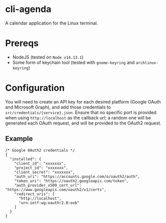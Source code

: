 # cli-agenda
A calendar application for the Linux terminal.

# Prereqs
- NodeJS (tested on `Node v14.13.1`)
- Some form of keychain tool (tested with `gnome-keyring` and `archlinux-keyring`)

# Configuration
You will need to create an API key for each desired platform (Google OAuth and Microsoft Graph), and add those credentials to `src/credentials/{service}.json`.
Ensure that no specific port is provided when using `http://localhost` as the callback url; a random one will be generated each OAuth request, and will be provided to the OAuth2 request.

## Example
```jsonc
/* Google OAuth2 credentials */
{
  "installed": {
    "client_id": "xxxxxxx",
    "project_id": "xxxxxxx",
    "client_secret": "xxxxxxx",
    "auth_uri": "https://accounts.google.com/o/oauth2/auth",
    "token_uri": "https://oauth2.googleapis.com/token",
    "auth_provider_x509_cert_url": "https://www.googleapis.com/oauth2/v1/certs",
    "redirect_uris": [
      "http://localhost",
      "urn:ietf:wg:oauth:2.0:oob"
    ]
  }
}
```
